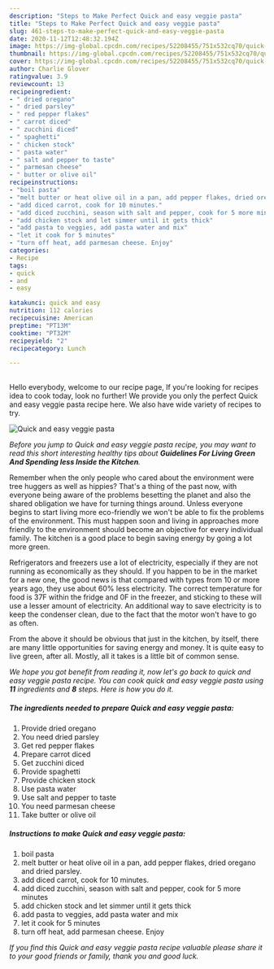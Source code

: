 ```yaml
---
description: "Steps to Make Perfect Quick and easy veggie pasta"
title: "Steps to Make Perfect Quick and easy veggie pasta"
slug: 461-steps-to-make-perfect-quick-and-easy-veggie-pasta
date: 2020-11-12T12:48:32.194Z
image: https://img-global.cpcdn.com/recipes/52208455/751x532cq70/quick-and-easy-veggie-pasta-recipe-main-photo.jpg
thumbnail: https://img-global.cpcdn.com/recipes/52208455/751x532cq70/quick-and-easy-veggie-pasta-recipe-main-photo.jpg
cover: https://img-global.cpcdn.com/recipes/52208455/751x532cq70/quick-and-easy-veggie-pasta-recipe-main-photo.jpg
author: Charlie Glover
ratingvalue: 3.9
reviewcount: 13
recipeingredient:
- " dried oregano"
- " dried parsley"
- " red pepper flakes"
- " carrot diced"
- " zucchini diced"
- " spaghetti"
- " chicken stock"
- " pasta water"
- " salt and pepper to taste"
- " parmesan cheese"
- " butter or olive oil"
recipeinstructions:
- "boil pasta"
- "melt butter or heat olive oil in a pan, add pepper flakes, dried oregano and dried parsley."
- "add diced carrot, cook for 10 minutes."
- "add diced zucchini, season with salt and pepper, cook for 5 more minutes"
- "add chicken stock and let simmer until it gets thick"
- "add pasta to veggies, add pasta water and mix"
- "let it cook for 5 minutes"
- "turn off heat, add parmesan cheese. Enjoy"
categories:
- Recipe
tags:
- quick
- and
- easy

katakunci: quick and easy 
nutrition: 112 calories
recipecuisine: American
preptime: "PT13M"
cooktime: "PT32M"
recipeyield: "2"
recipecategory: Lunch

---
```

<br>
Hello everybody, welcome to our recipe page, If you're looking for recipes idea to cook today, look no further! We provide you only the perfect Quick and easy veggie pasta recipe here. We also have wide variety of recipes to try.
<br>


![Quick and easy veggie pasta](https://img-global.cpcdn.com/recipes/52208455/751x532cq70/quick-and-easy-veggie-pasta-recipe-main-photo.jpg)

<i>Before you jump to Quick and easy veggie pasta recipe, you may want to read this short interesting healthy tips about 
<strong>Guidelines For Living Green And Spending less Inside the Kitchen</strong>.</i>
</br>

Remember when the only people who cared about the environment were tree huggers as well as hippies? That's a thing of the past now, with everyone being aware of the problems besetting the planet and also the shared obligation we have for turning things around. Unless everyone begins to start living more eco-friendly we won't be able to fix the problems of the environment. This must happen soon and living in approaches more friendly to the environment should become an objective for every individual family. The kitchen is a good place to begin saving energy by going a lot more green.

Refrigerators and freezers use a lot of electricity, especially if they are not running as economically as they should. If you happen to be in the market for a new one, the good news is that compared with types from 10 or more years ago, they use about 60% less electricity. The correct temperature for food is 37F within the fridge and 0F in the freezer, and sticking to these will use a lesser amount of electricity. An additional way to save electricity is to keep the condenser clean, due to the fact that the motor won't have to go as often.

From the above it should be obvious that just in the kitchen, by itself, there are many little opportunities for saving energy and money. It is quite easy to live green, after all. Mostly, all it takes is a little bit of common sense.


<i>We hope you got benefit from reading it, now let's go back to quick and easy veggie pasta recipe. You can cook quick and easy veggie pasta using <strong>11</strong> ingredients and <strong>8</strong> steps. Here is how you do it.
</i>

##### The ingredients needed to prepare Quick and easy veggie pasta:

1. Provide  dried oregano
1. You need  dried parsley
1. Get  red pepper flakes
1. Prepare  carrot diced
1. Get  zucchini diced
1. Provide  spaghetti
1. Provide  chicken stock
1. Use  pasta water
1. Use  salt and pepper to taste
1. You need  parmesan cheese
1. Take  butter or olive oil


##### Instructions to make Quick and easy veggie pasta:

1. boil pasta
1. melt butter or heat olive oil in a pan, add pepper flakes, dried oregano and dried parsley.
1. add diced carrot, cook for 10 minutes.
1. add diced zucchini, season with salt and pepper, cook for 5 more minutes
1. add chicken stock and let simmer until it gets thick
1. add pasta to veggies, add pasta water and mix
1. let it cook for 5 minutes
1. turn off heat, add parmesan cheese. Enjoy


<i>If you find this Quick and easy veggie pasta recipe valuable please share it to your good friends or family, thank you and good luck.</i>
